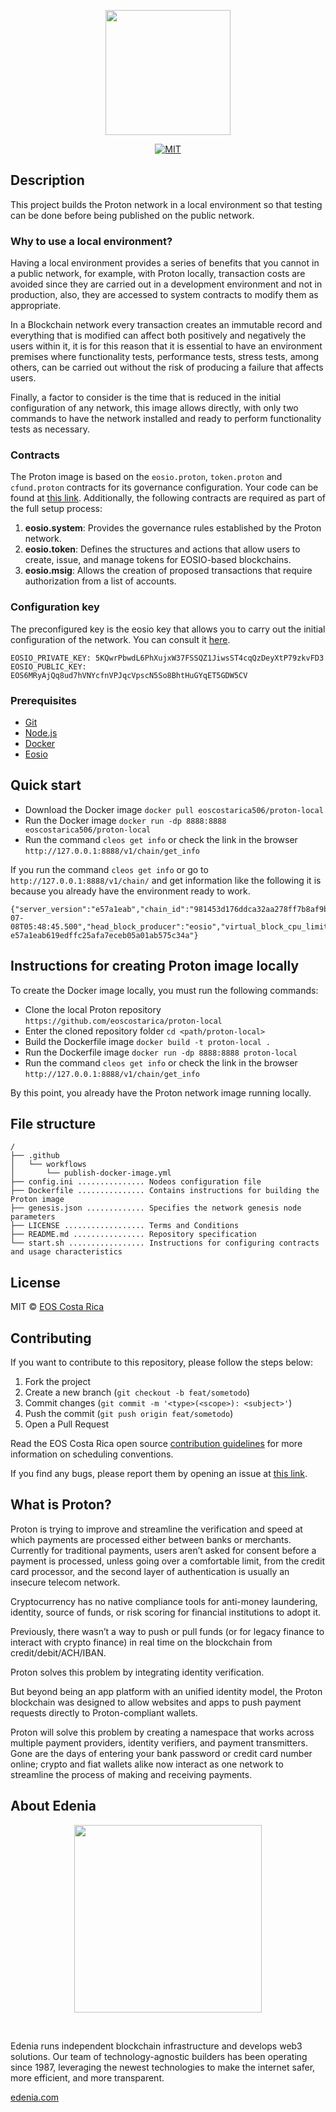 <p align="center">
	<img src="https://raw.githubusercontent.com/eoscostarica/proton-affiliate/main/docs/img/proton-xpr-logo.png" width="200" >
</p>

<p align="center">
	<a href="#">
		<img src="https://img.shields.io/dub/l/vibe-d.svg" alt="MIT">
	</a>
</p>

## Description
This project builds the Proton network in a local environment so that testing can be done before being published on the public network.

### Why to use a local environment?
Having a local environment provides a series of benefits that you cannot in a public network, for example, with Proton locally, transaction costs are avoided since they are carried out in a development environment and not in production, also, they are accessed to system contracts to modify them as appropriate.

In a Blockchain network every transaction creates an immutable record and everything that is modified can affect both positively and negatively the users within it, it is for this reason that it is essential to have an environment premises where functionality tests, performance tests, stress tests, among others, can be carried out without the risk of producing a failure that affects users.

Finally, a factor to consider is the time that is reduced in the initial configuration of any network, this image allows directly, with only two commands to have the network installed and ready to perform functionality tests as necessary.

### Contracts
The Proton image is based on the `eosio.proton`, `token.proton` and `cfund.proton` contracts for its governance configuration. Your code can be found at [this link](https://github.com/ProtonProtocol/proton.contracts/tree/master/contracts). Additionally, the following contracts are required as part of the full setup process:
1. **eosio.system**: Provides the governance rules established by the Proton network.
2. **eosio.token**: Defines the structures and actions that allow users to create, issue, and manage tokens for EOSIO-based blockchains.
3. **eosio.msig**: Allows the creation of proposed transactions that require authorization from a list of accounts.

### Configuration key
The preconfigured key is the eosio key that allows you to carry out the initial configuration of the network. You can consult it [here](https://github.com/eoscostarica/proton-local/blob/main/Dockerfile#L38).
```
EOSIO_PRIVATE_KEY: 5KQwrPbwdL6PhXujxW37FSSQZ1JiwsST4cqQzDeyXtP79zkvFD3
EOSIO_PUBLIC_KEY:  EOS6MRyAjQq8ud7hVNYcfnVPJqcVpscN5So8BhtHuGYqET5GDW5CV
```

### Prerequisites
- [Git](https://git-scm.com/)
- [Node.js](https://nodejs.org/en/)
- [Docker](https://www.docker.com/)
- [Eosio](https://developers.eos.io/welcome/latest/getting-started-guide/local-development-environment/index)

## Quick start
- Download the Docker image `docker pull eoscostarica506/proton-local`
- Run the Docker image `docker run -dp 8888:8888 eoscostarica506/proton-local`
- Run the command `cleos get info` or check the link in the browser `http://127.0.0.1:8888/v1/chain/get_info`

If you run the command `cleos get info` or go to` http://127.0.0.1:8888/v1/chain/` and get information like the following it is because you already have the environment ready to work.

```
{"server_version":"e57a1eab","chain_id":"981453d176ddca32aa278ff7b8af9bf4632de00ab49db273db03115705d90c5a","head_block_num":66,"last_irreversible_block_num":65,"last_irreversible_block_id":"00000041fcc36403c71cebfc95810f610412b474f60735639fcaa2d241fe5ffa","head_block_id":"00000042a08478812c642d311f5ff22b9212559eeb9ee1042925742d8b46dd7f","head_block_time":"2021-07-08T05:48:45.500","head_block_producer":"eosio","virtual_block_cpu_limit":213407,"virtual_block_net_limit":1118998,"block_cpu_limit":199900,"block_net_limit":1048576,"server_version_string":"v2.0.12","fork_db_head_block_num":66,"fork_db_head_block_id":"00000042a08478812c642d311f5ff22b9212559eeb9ee1042925742d8b46dd7f","server_full_version_string":"v2.0.12-e57a1eab619edffc25afa7eceb05a01ab575c34a"}
```

## Instructions for creating Proton image locally
To create the Docker image locally, you must run the following commands:
- Clone the local Proton repository `https://github.com/eoscostarica/proton-local`
- Enter the cloned repository folder `cd <path/proton-local>`
- Build the Dockerfile image `docker build -t proton-local .`
- Run the Dockerfile image `docker run -dp 8888:8888 proton-local`
- Run the command `cleos get info` or check the link in the browser `http://127.0.0.1:8888/v1/chain/get_info`

By this point, you already have the Proton network image running locally.

## File structure
```text title="./proton-local"
/
├── .github
│   └── workflows
│       └── publish-docker-image.yml
├── config.ini ............... Nodeos configuration file
├── Dockerfile ............... Contains instructions for building the Proton image
├── genesis.json ............. Specifies the network genesis node parameters
├── LICENSE .................. Terms and Conditions
├── README.md ................ Repository specification
└── start.sh ................. Instructions for configuring contracts and usage characteristics
```

## License
MIT © [EOS Costa Rica](https://eoscostarica.io/)

## Contributing
If you want to contribute to this repository, please follow the steps below:

1. Fork the project
2. Create a new branch (`git checkout -b feat/sometodo`)
3. Commit changes (`git commit -m '<type>(<scope>): <subject>'`)
4. Push the commit (`git push origin feat/sometodo`)
5. Open a Pull Request

Read the EOS Costa Rica open source [contribution guidelines](https://guide.eoscostarica.io/docs/open-source-guidelines/) for more information on scheduling conventions.

If you find any bugs, please report them by opening an issue at [this link](https://github.com/eoscostarica/proton-local/issues).


## What is Proton?
Proton is trying to improve and streamline the verification and speed at which payments are processed either between banks or merchants. Currently for traditional payments, users aren’t asked for consent before a payment is processed, unless going over a comfortable limit, from the credit card processor, and the second layer of authentication is usually an insecure telecom network.

Cryptocurrency has no native compliance tools for anti-money laundering, identity, source of funds, or risk scoring for financial institutions to adopt it.

Previously, there wasn’t a way to push or pull funds (or for legacy finance to interact with crypto finance) in real time on the blockchain from credit/debit/ACH/IBAN.

Proton solves this problem by integrating identity verification.

But beyond being an app platform with an unified identity model, the Proton blockchain was designed to allow websites and apps to push payment requests directly to Proton-compliant wallets.

Proton will solve this problem by creating a namespace that works across multiple payment providers, identity verifiers, and payment transmitters. Gone are the days of entering your bank password or credit card number online; crypto and fiat wallets alike now interact as one network to streamline the process of making and receiving payments.

## About Edenia

<p align="center">
	<a href="https://edenia.com">
		<img src="https://user-images.githubusercontent.com/5632966/165814672-9a7763a8-9748-405d-8bc0-de0278ce9eb4.png" width="300">
	</a>
</p>
<br/>

Edenia runs independent blockchain infrastructure and develops web3 solutions. Our team of technology-agnostic builders has been operating since 1987, leveraging the newest technologies to make the internet safer, more efficient, and more transparent.

[edenia.com](https://edenia.com/)
